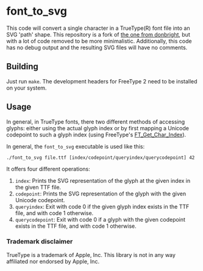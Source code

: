 # font_to_svg

This code will convert a single character in a TrueType(R) font file into an SVG 'path' shape. This repository is a fork of [the one from donbright](https://github.com/donbright/font_to_svg), but with a lot of code removed to be more minimalistic. Additionally, this code has no debug output and the resulting SVG files will have no comments.

## Building

Just run `make`. The development headers for FreeType 2 need to be installed on your system.

## Usage

In general, in TrueType fonts, there two different methods of accessing glyphs: either using the actual glyph index or by first mapping a Unicode codepoint to such a glyph index (using FreeType's [FT_Get_Char_Index](https://www.freetype.org/freetype2/docs/reference/ft2-base_interface.html#ft_get_char_index)).

In general, the `font_to_svg` executable is used like this:

```
./font_to_svg file.ttf [index/codepoint/queryindex/querycodepoint] 42
```

It offers four different operations:

1. `index`: Prints the SVG representation of the glyph at the given index in the given TTF file.
2. `codepoint`: Prints the SVG representation of the glyph with the given Unicode codepoint.
3. `queryindex`: Exit with code 0 if the given glyph index exists in the TTF file, and with code 1 otherwise.
4. `querycodepoint`: Exit with code 0 if a glyph with the given codepoint exists in the TTF file, and with code 1 otherwise.

### Trademark disclaimer

TrueType is a trademark of Apple, Inc. This library is not in any way
affiliated nor endorsed by Apple, Inc.
